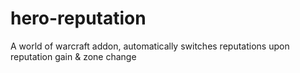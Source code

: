 # hero-reputation

A world of warcraft addon, automatically switches reputations upon reputation gain & zone change
